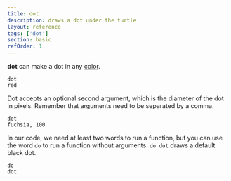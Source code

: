 ```yaml
---
title: dot
description: draws a dot under the turtle
layout: reference
tags: ['dot']
section: basic
refOrder: 1
---
```


<b>dot</b> can make a dot in any <a href="colors.html">color</a>.

<code class="jumbo" data-after="fd 20">dot <span data-dfn="color">red</span></code>

Dot accepts an optional second argument, which is the diameter of the
dot in pixels.  Remember that arguments need to be separated by
a comma.

<code default class="jumbo">dot <span data-dfn="color">fuchsia</span><span data-note="comma">,</span>&nbsp;<span data-dfn="size">100</span></code>

In our code, we need at least two words to run a function, but
you can use the word <code>do</code> to run a function without
arguments. <code>do dot</code> draws a default black dot.

<code class="jumbo" data-after="fd 20"><span data-dfn="just do it">do</span> dot</code>
